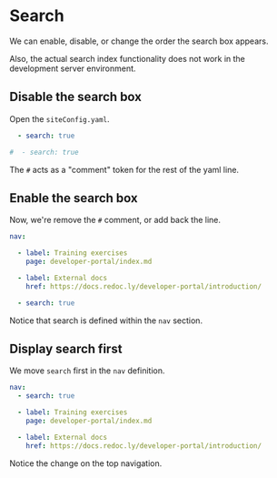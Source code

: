 # Search

We can enable, disable, or change the order the search box appears.

Also, the actual search index functionality does not work in the development server environment.

## Disable the search box

Open the `siteConfig.yaml`.

```yaml before
  - search: true
```
```yaml after
#  - search: true
```

The `#` acts as a "comment" token for the rest of the yaml line.


## Enable the search box

Now, we're remove the `#` comment, or add back the line.

```yaml
nav:

  - label: Training exercises
    page: developer-portal/index.md

  - label: External docs
    href: https://docs.redoc.ly/developer-portal/introduction/

  - search: true
```

Notice that search is defined within the `nav` section.

## Display search first

We move `search` first in the `nav` definition.

```yaml
nav:
  - search: true

  - label: Training exercises
    page: developer-portal/index.md

  - label: External docs
    href: https://docs.redoc.ly/developer-portal/introduction/
```

Notice the change on the top navigation.
